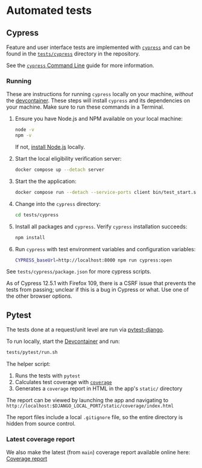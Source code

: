 # Automated tests

## Cypress

Feature and user interface tests are implemented with [`cypress`](https://www.cypress.io/) and can be found in the
[`tests/cypress`](https://github.com/cal-itp/benefits/tree/main/tests/cypress) directory in the repository.

See the [`cypress` Command Line](https://docs.cypress.io/guides/guides/command-line) guide for more information.

### Running

These are instructions for running `cypress` locally on your machine, _without_ the [devcontainer](../development/README.md#vs-code-with-devcontainers). These steps
will install `cypress` and its dependencies on your machine. Make sure to run these commands in a Terminal.

1. Ensure you have Node.js and NPM available on your local machine:

   ```bash
   node -v
   npm -v
   ```

   If not, [install Node.js](https://nodejs.org/en/download/) locally.

1. Start the local eligibility verification server:

   ```bash
   docker compose up --detach server
   ```

1. Start the the application:

   ```bash
   docker compose run --detach --service-ports client bin/test_start.sh
   ```

1. Change into the `cypress` directory:

   ```bash
   cd tests/cypress
   ```

1. Install all packages and `cypress`. Verify `cypress` installation succeeds:

   ```bash
   npm install
   ```

1. Run `cypress` with test environment variables and configuration variables:

   ```bash
   CYPRESS_baseUrl=http://localhost:8000 npm run cypress:open
   ```

See `tests/cypress/package.json` for more cypress scripts.

As of Cypress 12.5.1 with Firefox 109, there is a CSRF issue that prevents the tests from passing; unclear if this is a bug in Cypress or what. Use one of the other browser options.

## Pytest

The tests done at a request/unit level are run via [pytest-django](https://pytest-django.readthedocs.io/en/latest/index.html).

To run locally, start the [Devcontainer](../development/README.md) and run:

```bash
tests/pytest/run.sh
```

The helper script:

1. Runs the tests with `pytest`
2. Calculates test coverage with [`coverage`](https://coverage.readthedocs.io/en/latest/)
3. Generates a `coverage` report in HTML in the app's `static/` directory

The report can be viewed by launching the app and navigating to `http://localhost:$DJANGO_LOCAL_PORT/static/coverage/index.html`

The report files include a local `.gitignore` file, so the entire directory is hidden from source control.

### Latest coverage report

We also make the latest (from `main`) coverage report available online here: [Coverage report](../coverage)
